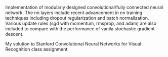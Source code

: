 Implementation of modularly designed convolutional/fully connected neural network. The nn layers include recent advancement in nn training techniques including dropout regularization and batch normalization. Various update rules (sgd with momentum, rmsprop, and adam) are also included to compare with the performance of vanila stochastic gradient descent.

My solution to Stanford Convolutional Neural Networks for Visual Recognition class assignment

